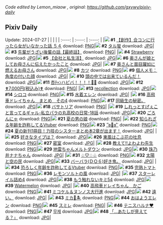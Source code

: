 *Code edited by Lemon_miaow , original: https://github.com/gxywy/pixiv-daily*
## Pixiv Daily 
Update: 2024-07-27
|      |      |      |
| :----: | :----: | :----: |
|![](https://pximg.lemonmiaow.xyz/c/240x480/img-master/img/2024/07/26/00/00/18/120882005_p0_master1200.jpg) **#1** [【創作】合コンに行ったら女がいなかった話 ５４](https://www.pixiv.net/artworks/120882005) download: [PNG](https://pximg.lemonmiaow.xyz/img-original/img/2024/07/26/00/00/18/120882005_p0.png)|![](https://pximg.lemonmiaow.xyz/c/240x480/img-master/img/2024/07/25/01/29/51/120854206_p0_master1200.jpg) **#2** [タル蛍](https://www.pixiv.net/artworks/120854206) download: [JPG](https://pximg.lemonmiaow.xyz/img-original/img/2024/07/25/01/29/51/120854206_p0.jpg)|![](https://pximg.lemonmiaow.xyz/c/240x480/img-master/img/2024/07/26/19/00/30/120901019_p0_master1200.jpg) **#3** [先輩がうざい後輩の話【最終話】](https://www.pixiv.net/artworks/120901019) download: [PNG](https://pximg.lemonmiaow.xyz/img-original/img/2024/07/26/19/00/30/120901019_p0.png)|
|![](https://pximg.lemonmiaow.xyz/c/240x480/img-master/img/2024/07/25/00/00/27/120854139_p0_master1200.jpg) **#4** [Strawberry](https://www.pixiv.net/artworks/120854139) download: [JPG](https://pximg.lemonmiaow.xyz/img-original/img/2024/07/25/00/00/27/120854139_p0.jpg)|![](https://pximg.lemonmiaow.xyz/c/240x480/img-master/img/2024/07/26/12/00/22/120893083_p0_master1200.jpg) **#5** [【会社と私生活】](https://www.pixiv.net/artworks/120893083) download: [JPG](https://pximg.lemonmiaow.xyz/img-original/img/2024/07/26/12/00/22/120893083_p0.jpg)|![](https://pximg.lemonmiaow.xyz/c/240x480/img-master/img/2024/07/25/00/04/08/120854488_p0_master1200.jpg) **#6** [奥さんが娘としてお母さんに伝えたかったこと](https://www.pixiv.net/artworks/120854488) download: [JPG](https://pximg.lemonmiaow.xyz/img-original/img/2024/07/25/00/04/08/120854488_p0.jpg)|
|![](https://pximg.lemonmiaow.xyz/c/240x480/img-master/img/2024/07/25/17/36/48/120870669_p0_master1200.jpg) **#7** [奥さんと面目躍如に燃えるお母さん](https://www.pixiv.net/artworks/120870669) download: [JPG](https://pximg.lemonmiaow.xyz/img-original/img/2024/07/25/17/36/48/120870669_p0.jpg)|![](https://pximg.lemonmiaow.xyz/c/240x480/img-master/img/2024/07/25/20/30/03/120875161_p0_master1200.jpg) **#8** [カツ](https://www.pixiv.net/artworks/120875161) download: [PNG](https://pximg.lemonmiaow.xyz/img-original/img/2024/07/25/20/30/03/120875161_p0.png)|![](https://pximg.lemonmiaow.xyz/c/240x480/img-master/img/2024/07/25/06/00/07/120860232_p0_master1200.jpg) **#9** [個人メモ：角度の付いた顔](https://www.pixiv.net/artworks/120860232) download: [JPG](https://pximg.lemonmiaow.xyz/img-original/img/2024/07/25/06/00/07/120860232_p0.jpg)|
|![](https://pximg.lemonmiaow.xyz/c/240x480/img-master/img/2024/07/26/07/30/01/120889293_p0_master1200.jpg) **#10** [頭の中では出来ているんだ！](https://www.pixiv.net/artworks/120889293) download: [JPG](https://pximg.lemonmiaow.xyz/img-original/img/2024/07/26/07/30/01/120889293_p0.jpg)|![](https://pximg.lemonmiaow.xyz/c/240x480/img-master/img/2024/07/26/00/00/01/120881917_p0_master1200.jpg) **#11** [杏ﾁｬﾝハピバ！！！！🎂🎉](https://www.pixiv.net/artworks/120881917) download: [JPG](https://pximg.lemonmiaow.xyz/img-original/img/2024/07/26/00/00/01/120881917_p0.jpg)|![](https://pximg.lemonmiaow.xyz/c/240x480/img-master/img/2024/07/26/15/32/58/120896520_p0_master1200.jpg) **#12** [✟7,000円(税込み)✟](https://www.pixiv.net/artworks/120896520) download: [PNG](https://pximg.lemonmiaow.xyz/img-original/img/2024/07/26/15/32/58/120896520_p0.png)|
|![](https://pximg.lemonmiaow.xyz/c/240x480/img-master/img/2024/07/26/00/00/25/120882028_p0_master1200.jpg) **#13** [recollection](https://www.pixiv.net/artworks/120882028) download: [JPG](https://pximg.lemonmiaow.xyz/img-original/img/2024/07/26/00/00/25/120882028_p0.jpg)|![](https://pximg.lemonmiaow.xyz/c/240x480/img-master/img/2024/07/25/00/00/29/120854150_p0_master1200.jpg) **#14** [シロコ](https://www.pixiv.net/artworks/120854150) download: [PNG](https://pximg.lemonmiaow.xyz/img-original/img/2024/07/25/00/00/29/120854150_p0.png)|![](https://pximg.lemonmiaow.xyz/c/240x480/img-master/img/2024/07/25/00/00/19/120854103_p0_master1200.jpg) **#15** [水着エレン](https://www.pixiv.net/artworks/120854103) download: [JPG](https://pximg.lemonmiaow.xyz/img-original/img/2024/07/25/00/00/19/120854103_p0.jpg)|
|![](https://pximg.lemonmiaow.xyz/c/240x480/img-master/img/2024/07/25/21/23/40/120876828_p0_master1200.jpg) **#16** [高飛車ドレイちゃん　まとめ　その4](https://www.pixiv.net/artworks/120876828) download: [PNG](https://pximg.lemonmiaow.xyz/img-original/img/2024/07/25/21/23/40/120876828_p0.png)|![](https://pximg.lemonmiaow.xyz/c/240x480/img-master/img/2024/07/25/15/27/49/120868328_p0_master1200.jpg) **#17** [同級生の秘密。](https://www.pixiv.net/artworks/120868328) download: [JPG](https://pximg.lemonmiaow.xyz/img-original/img/2024/07/25/15/27/49/120868328_p0.jpg)|![](https://pximg.lemonmiaow.xyz/c/240x480/img-master/img/2024/07/26/00/00/07/120881948_p0_master1200.jpg) **#18** [バサトリア](https://www.pixiv.net/artworks/120881948) download: [PNG](https://pximg.lemonmiaow.xyz/img-original/img/2024/07/26/00/00/07/120881948_p0.png)|
|![](https://pximg.lemonmiaow.xyz/c/240x480/img-master/img/2024/07/25/00/00/06/120854051_p0_master1200.jpg) **#19** [しれっとすげぇこと言ってるギャル-私立パラの丸高校の日常-18話](https://www.pixiv.net/artworks/120854051) download: [JPG](https://pximg.lemonmiaow.xyz/img-original/img/2024/07/25/00/00/06/120854051_p0.jpg)|![](https://pximg.lemonmiaow.xyz/c/240x480/img-master/img/2024/07/25/13/27/22/120866487_p0_master1200.jpg) **#20** [ごろんにゃ](https://www.pixiv.net/artworks/120866487) download: [PNG](https://pximg.lemonmiaow.xyz/img-original/img/2024/07/25/13/27/22/120866487_p0.png)|![](https://pximg.lemonmiaow.xyz/c/240x480/img-master/img/2024/07/26/12/00/09/120893041_p0_master1200.jpg) **#21** [夏の男の娘](https://www.pixiv.net/artworks/120893041) download: [PNG](https://pximg.lemonmiaow.xyz/img-original/img/2024/07/26/12/00/09/120893041_p0.png)|
|![](https://pximg.lemonmiaow.xyz/c/240x480/img-master/img/2024/07/25/20/32/22/120875245_p0_master1200.jpg) **#22** [知られざる年齢を詐称してるVtuber](https://www.pixiv.net/artworks/120875245) download: [PNG](https://pximg.lemonmiaow.xyz/img-original/img/2024/07/25/20/32/22/120875245_p0.png)|![](https://pximg.lemonmiaow.xyz/c/240x480/img-master/img/2024/07/25/00/00/40/120854199_p0_master1200.jpg) **#23** [˙˚ʚ🤍ɞ˚˙](https://www.pixiv.net/artworks/120854199) download: [PNG](https://pximg.lemonmiaow.xyz/img-original/img/2024/07/25/00/00/40/120854199_p0.png)|![](https://pximg.lemonmiaow.xyz/c/240x480/img-master/img/2024/07/25/18/17/36/120871673_p0_master1200.jpg) **#24** [夏の新刊1冊目！力技のシスターまとめ本2章が出ます！](https://www.pixiv.net/artworks/120871673) download: [JPG](https://pximg.lemonmiaow.xyz/img-original/img/2024/07/25/18/17/36/120871673_p0.jpg)|
|![](https://pximg.lemonmiaow.xyz/c/240x480/img-master/img/2024/07/26/00/01/11/120882155_p0_master1200.jpg) **#25** [好きなタイプは？](https://www.pixiv.net/artworks/120882155) download: [JPG](https://pximg.lemonmiaow.xyz/img-original/img/2024/07/26/00/01/11/120882155_p0.jpg)|![](https://pximg.lemonmiaow.xyz/c/240x480/img-master/img/2024/07/25/00/00/38/120854190_p0_master1200.jpg) **#26** [東風はこぶ花の吐息](https://www.pixiv.net/artworks/120854190) download: [PNG](https://pximg.lemonmiaow.xyz/img-original/img/2024/07/25/00/00/38/120854190_p0.png)|![](https://pximg.lemonmiaow.xyz/c/240x480/img-master/img/2024/07/25/00/00/31/120854157_p0_master1200.jpg) **#27** [密室](https://www.pixiv.net/artworks/120854157) download: [JPG](https://pximg.lemonmiaow.xyz/img-original/img/2024/07/25/00/00/31/120854157_p0.jpg)|
|![](https://pximg.lemonmiaow.xyz/c/240x480/img-master/img/2024/07/25/05/49/17/120860110_p0_master1200.jpg) **#28** [教えて!!よわよわ先生](https://www.pixiv.net/artworks/120860110) download: [PNG](https://pximg.lemonmiaow.xyz/img-original/img/2024/07/25/05/49/17/120860110_p0.png)|![](https://pximg.lemonmiaow.xyz/c/240x480/img-master/img/2024/07/25/00/00/32/120854165_p0_master1200.jpg) **#29** [地雷ちゃんメルトダウン](https://www.pixiv.net/artworks/120854165) download: [JPG](https://pximg.lemonmiaow.xyz/img-original/img/2024/07/25/00/00/32/120854165_p0.jpg)|![](https://pximg.lemonmiaow.xyz/c/240x480/img-master/img/2024/07/26/00/00/18/120882003_p0_master1200.jpg) **#30** [珠乃井ナナちゃん](https://www.pixiv.net/artworks/120882003) download: [JPG](https://pximg.lemonmiaow.xyz/img-original/img/2024/07/26/00/00/18/120882003_p0.jpg)|
|![](https://pximg.lemonmiaow.xyz/c/240x480/img-master/img/2024/07/25/00/05/00/120854530_p0_master1200.jpg) **#31** [♤♡♢♧](https://www.pixiv.net/artworks/120854530) download: [PNG](https://pximg.lemonmiaow.xyz/img-original/img/2024/07/25/00/05/00/120854530_p0.png)|![](https://pximg.lemonmiaow.xyz/c/240x480/img-master/img/2024/07/26/14/53/36/120895858_p0_master1200.jpg) **#32** [太陽と空の民](https://www.pixiv.net/artworks/120895858) download: [JPG](https://pximg.lemonmiaow.xyz/img-original/img/2024/07/26/14/53/36/120895858_p0.jpg)|![](https://pximg.lemonmiaow.xyz/c/240x480/img-master/img/2024/07/26/00/12/31/120882730_p0_master1200.jpg) **#33** [バーバラ(ＤＱ６)好き鬼。](https://www.pixiv.net/artworks/120882730) download: [JPG](https://pximg.lemonmiaow.xyz/img-original/img/2024/07/26/00/12/31/120882730_p0.jpg)|
|![](https://pximg.lemonmiaow.xyz/c/240x480/img-master/img/2024/07/26/21/21/22/120905100_p0_master1200.jpg) **#34** [恐ろしく年齢を詐称してるVtuber](https://www.pixiv.net/artworks/120905100) download: [PNG](https://pximg.lemonmiaow.xyz/img-original/img/2024/07/26/21/21/22/120905100_p0.png)|![](https://pximg.lemonmiaow.xyz/c/240x480/img-master/img/2024/07/26/20/30/09/120903499_p0_master1200.jpg) **#35** [完熟トマト](https://www.pixiv.net/artworks/120903499) download: [PNG](https://pximg.lemonmiaow.xyz/img-original/img/2024/07/26/20/30/09/120903499_p0.png)|![](https://pximg.lemonmiaow.xyz/c/240x480/img-master/img/2024/07/26/14/49/02/120895786_p0_master1200.jpg) **#36** [レモンソルトの風](https://www.pixiv.net/artworks/120895786) download: [JPG](https://pximg.lemonmiaow.xyz/img-original/img/2024/07/26/14/49/02/120895786_p0.jpg)|
|![](https://pximg.lemonmiaow.xyz/c/240x480/img-master/img/2024/07/25/13/23/40/120866326_p0_master1200.jpg) **#37** [スターレイル詰め4](https://www.pixiv.net/artworks/120866326) download: [JPG](https://pximg.lemonmiaow.xyz/img-original/img/2024/07/25/13/23/40/120866326_p0.jpg)|![](https://pximg.lemonmiaow.xyz/c/240x480/img-master/img/2024/07/26/16/32/17/120897526_p0_master1200.jpg) **#38** [もう触れないキミ54](https://www.pixiv.net/artworks/120897526) download: [JPG](https://pximg.lemonmiaow.xyz/img-original/img/2024/07/26/16/32/17/120897526_p0.jpg)|![](https://pximg.lemonmiaow.xyz/c/240x480/img-master/img/2024/07/26/00/00/31/120882042_p0_master1200.jpg) **#39** [Watermelon](https://www.pixiv.net/artworks/120882042) download: [JPG](https://pximg.lemonmiaow.xyz/img-original/img/2024/07/26/00/00/31/120882042_p0.jpg)|
|![](https://pximg.lemonmiaow.xyz/c/240x480/img-master/img/2024/07/25/21/21/49/120876767_p0_master1200.jpg) **#40** [高飛車ドレイちゃん　かご](https://www.pixiv.net/artworks/120876767) download: [PNG](https://pximg.lemonmiaow.xyz/img-original/img/2024/07/25/21/21/49/120876767_p0.png)|![](https://pximg.lemonmiaow.xyz/c/240x480/img-master/img/2024/07/25/22/01/02/120878041_p0_master1200.jpg) **#41** [ミコケル＆ヌンノス大行進](https://www.pixiv.net/artworks/120878041) download: [JPG](https://pximg.lemonmiaow.xyz/img-original/img/2024/07/25/22/01/02/120878041_p0.jpg)|![](https://pximg.lemonmiaow.xyz/c/240x480/img-master/img/2024/07/25/22/06/05/120878196_p0_master1200.jpg) **#42** [遠い。](https://www.pixiv.net/artworks/120878196) download: [JPG](https://pximg.lemonmiaow.xyz/img-original/img/2024/07/25/22/06/05/120878196_p0.jpg)|
|![](https://pximg.lemonmiaow.xyz/c/240x480/img-master/img/2024/07/25/00/22/21/120855124_p0_master1200.jpg) **#43** [ミカ🐰🏝️](https://www.pixiv.net/artworks/120855124) download: [PNG](https://pximg.lemonmiaow.xyz/img-original/img/2024/07/25/00/22/21/120855124_p0.png)|![](https://pximg.lemonmiaow.xyz/c/240x480/img-master/img/2024/07/26/15/41/37/120896665_p0_master1200.jpg) **#44** [おはようエレン](https://www.pixiv.net/artworks/120896665) download: [PNG](https://pximg.lemonmiaow.xyz/img-original/img/2024/07/26/15/41/37/120896665_p0.png)|![](https://pximg.lemonmiaow.xyz/c/240x480/img-master/img/2024/07/26/00/00/17/120882000_p0_master1200.jpg) **#45** [スミレ](https://www.pixiv.net/artworks/120882000) download: [PNG](https://pximg.lemonmiaow.xyz/img-original/img/2024/07/26/00/00/17/120882000_p0.png)|
|![](https://pximg.lemonmiaow.xyz/c/240x480/img-master/img/2024/07/25/19/58/45/120874194_p0_master1200.jpg) **#46** [テニスハルナ♥](https://www.pixiv.net/artworks/120874194) download: [PNG](https://pximg.lemonmiaow.xyz/img-original/img/2024/07/25/19/58/45/120874194_p0.png)|![](https://pximg.lemonmiaow.xyz/c/240x480/img-master/img/2024/07/25/00/55/50/120856094_p0_master1200.jpg) **#47** [무제](https://www.pixiv.net/artworks/120856094) download: [JPG](https://pximg.lemonmiaow.xyz/img-original/img/2024/07/25/00/55/50/120856094_p0.jpg)|![](https://pximg.lemonmiaow.xyz/c/240x480/img-master/img/2024/07/25/00/17/31/120854968_p0_master1200.jpg) **#48** [「…あたしが見えてる？」](https://www.pixiv.net/artworks/120854968) download: [JPG](https://pximg.lemonmiaow.xyz/img-original/img/2024/07/25/00/17/31/120854968_p0.jpg)|
